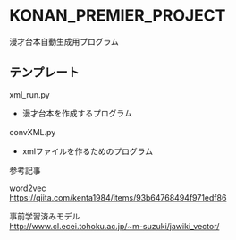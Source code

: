# KONAN_PREMIER_PROJECT
漫才台本自動生成用プログラム  

## テンプレート
xml_run.py  
- 漫才台本を作成するプログラム  

convXML.py　　
- xmlファイルを作るためのプログラム

参考記事 

word2vec  
https://qiita.com/kenta1984/items/93b64768494f971edf86

事前学習済みモデル  
http://www.cl.ecei.tohoku.ac.jp/~m-suzuki/jawiki_vector/
